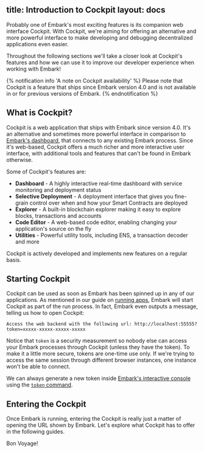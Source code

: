 title: Introduction to Cockpit
layout: docs
---

Probably one of Embark's most exciting features is its companion web interface Cockpit. With Cockpit, we're aiming for offering an alternative and more powerful interface to make developing and debugging decentralized applications even easier.

Throughout the following sections we'll take a closer look at Cockpit's features and how we can use it to improve our developer experience when working with Embark!

{% notification info 'A note on Cockpit availability' %}
Please note that Cockpit is a feature that ships since Embark version 4.0 and is not available in or for previous versions of Embark.
{% endnotification %}

## What is Cockpit?

Cockpit is a web application that ships with Embark since version 4.0. It's an alternative and sometimes more powerful interface in comparison to [Embark's dashboard](/docs/dashboard.html), that connects to any existing Embark process. Since it's web-based, Cockpit offers a much richer and more interactive user interface, with additional tools and features that can't be found in Embark otherwise.

Some of Cockpit's features are:

- **Dashboard** - A highly interactive real-time dashboard with service monitoring and deployment status
- **Selective Deployment** - A deployment interface that gives you fine-grain control over when and how your Smart Contracts are deployed
- **Explorer** - A built-in blockchain explorer making it easy to explore blocks, transactions and accounts
- **Code Editor** - A web-based code editor, enabling changing your application's source on the fly
- **Utilities** - Powerful utility tools, including ENS, a transaction decoder and more

Cockpit is actively developed and implements new features on a regular basis.

## Starting Cockpit

Cockpit can be used as soon as Embark has been spinned up in any of our applications. As mentioned in our guide on [running apps](/docs/running_apps.html), Embark will start Cockpit as part of the run process. In fact, Embark even outputs a message, telling us how to open Cockpit:

```
Access the web backend with the following url: http://localhost:55555?token=xxxxx-xxxxx-xxxxx-xxxxx
```

Notice that `token` is a security measurement so nobody else can access your Embark processes through Cockpit (unless they have the token). To make it a little more secure, tokens are one-time use only. If we're trying to access the same session through different browser instances, one instance won't be able to connect.

We can always generate a new token inside [Embark's interactive console](/docs/using_the_console.html) using the [`token` command](/docs/using_the_console.html#Retrieving-authentication-tokens-for-Cockpit).

## Entering the Cockpit

Once Embark is running, entering the Cockpit is really just a matter of opening the URL shown by Embark. Let's explore what Cockpit has to offer in the following guides.

Bon Voyage! 
